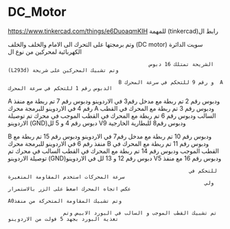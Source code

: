 # DC_Motor


https://www.tinkercad.com/things/e6DuoaqmKIH  للمهمة (tinkercad)رابط ال




وتم  برمجتها على  التحرك الى الامام والخلف  والخلف   (DC motor)   سويت الدائرة الكهربائية لمحركين من نوع ال
  
                                                  الشريحة تمتلك 16 دبوس  (L293d) وتم تشبيك المحركين على شريحة 
 
                                        B و رقم 9 للتحكم في سرعة المحرك  A الدبوس رقم 1 للتحكم في سرعة المحرك 
 A ودبوس رقم 2 تم ربطة مع مدخل رقم3 في الاردوينو ودبوس رقم 7 تم ربطة مع منفذ رقم 4 في الاردوينو للبرمجة محرك 
     A ودبوس رقم 3 تم ربطة مع المحرك في القطب السالب ودبوس رقم 6 تم ربطة مع المحرك في القطب الموجب في محرك
                                                                     تم توصيلة الاردوينو  (GND)دبوس رقم 4 و 5 لل 
                                                                                Vودبوس رقم8 للبطارية الخارجية 9
 
  
 B ودبوس رقم 10 تم ربطة مع مدخل رقم7 في الاردوينو ودبوس رقم 15 تم ربطة مع منفذ رقم 6 في الاردوينو للبرمجة محرك 
     B ودبوس رقم 11 تم ربطة مع المحرك في القطب الموجب ودبوس رقم 14 تم ربطة مع المحرك في القطب السالب في محرك
                                                                     تم توصيلة الاردوينو  (GND)دبوس رقم 12 و 13 لل 
                                                                              في الاردوينو Vودبوس رقم 16 مع منفذ 5
    
                                                               للتحكم في سرعة المحركات استخدم المقاومة المتغيرة 
                                                                    ولي عكس اتجاه المحرك اضغط على الزر بالاستمرار 
                                                                            A0وتم تشبيك المقاومة المتحركة من منفذ
 
                      تم تشبيك القطب الموجب و السالب في البورد الابيض وتم تغذية البورد بجهد 5 فولت من الاردوينو
 
 
 
 
 
   
   
  





